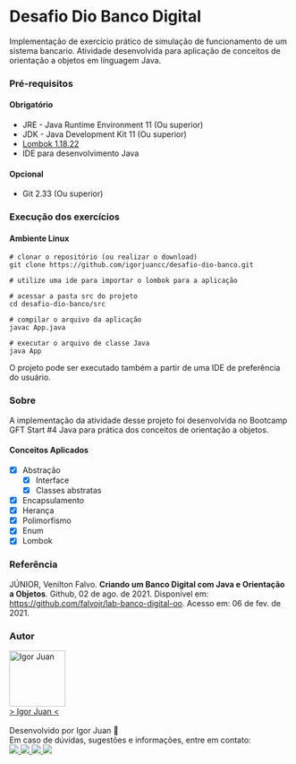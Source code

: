 # Desafio Dio Banco Digital

Implementação de exercício prático de simulação de funcionamento de um sistema bancario. Atividade desenvolvida para aplicação de conceitos de orientação a objetos em línguagem Java.

### Pré-requisitos

#### Obrigatório

* JRE - Java Runtime Environment 11 (Ou superior)
* JDK - Java Development Kit 11 (Ou superior)
* [Lombok 1.18.22](https://projectlombok.org/)
* IDE para desenvolvimento Java

#### Opcional

* Git 2.33 (Ou superior)

### Execução dos exercícios

#### Ambiente Linux

    # clonar o repositório (ou realizar o download)
    git clone https://github.com/igorjuancc/desafio-dio-banco.git
    
    # utilize uma ide para importar o lombok para a aplicação
    
    # acessar a pasta src do projeto
    cd desafio-dio-banco/src

    # compilar o arquivo da aplicação
    javac App.java

    # executar o arquivo de classe Java
    java App

O projeto pode ser executado também a partir de uma IDE de preferência do usuário.

### Sobre

A implementação da atividade desse projeto foi desenvolvida no Bootcamp GFT Start #4 Java para prática dos conceitos de orientação a objetos.

#### Conceitos Aplicados

- [x] Abstração
  - [x] Interface
  - [x] Classes abstratas  
- [x] Encapsulamento 
- [x] Herança
- [x] Polimorfismo 
- [x] Enum 
- [x] Lombok

### Referência

JÚNIOR, Venilton Falvo. **Criando um Banco Digital com Java e Orientação a Objetos**. Github, 02 de ago. de 2021. Disponível em: <https://github.com/falvojr/lab-banco-digital-oo>. Acesso em: 06 de fev. de 2021.

### Autor
<a href="https://br.linkedin.com/in/igor-juan-cordeiro-da-costa-2b4a77101">
<img src="https://avatars.githubusercontent.com/u/50890812?s=400&u=566e615dd1691c75eabd1dcb4ba749be82d1e86c&v=4" width="100px;" alt="Igor Juan" />
</a>
<br />
<a href="https://br.linkedin.com/in/igor-juan-cordeiro-da-costa-2b4a77101" target="_blank"> > Igor Juan < </a><br /><br />
Desenvolvido por Igor Juan 🤙<br />
Em caso de dúvidas, sugestões e informações, entre em contato: <br /> 
<a href="https://br.linkedin.com/in/igor-juan-cordeiro-da-costa-2b4a77101" target="_blank"> <img src="https://img.shields.io/badge/LinkedIn-0077B5?style=for-the-badge&logo=linkedin&logoColor=white" target="_blank"> </a>
<a href="https://www.facebook.com/igorjuan.cordeirodacosta" target="_blank"> <img src="https://img.shields.io/badge/Facebook-1877F2?style=for-the-badge&logo=facebook&logoColor=white" target="_blank"> </a>
<a href="https://twitter.com/zig_cwb" target="_blank"> <img src="https://img.shields.io/badge/Twitter-1DA1F2?style=for-the-badge&logo=twitter&logoColor=white" target="_blank"> </a>
<a href="https://github.com/igorjuancc" target="_blank"> <img src="https://img.shields.io/badge/GitHub-100000?style=for-the-badge&logo=github&logoColor=white" target="_blank"> </a>
